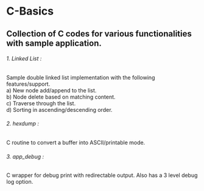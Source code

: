 # C-Basics
## Collection of C codes for various functionalities with sample application.  

###### 1. Linked List :  
Sample double linked list implementation with the following features/support.  
a) New node add/append to the list.  
b) Node delete based on matching content.  
c) Traverse through the list.  
d) Sorting in ascending/descending order.  

###### 2. hexdump :  
C routine to convert a buffer into ASCII/printable mode.  

###### 3. app_debug :  
C wrapper for debug print with redirectable output. Also has a 3 level debug log option.  

